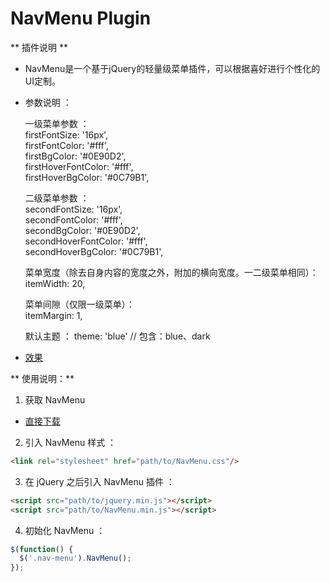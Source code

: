 # NavMenu Plugin

** 插件说明 **

- NavMenu是一个基于jQuery的轻量级菜单插件，可以根据喜好进行个性化的UI定制。

- 参数说明 ：  

  一级菜单参数 ：  
    firstFontSize: '16px',  
    firstFontColor: '#fff',  
    firstBgColor: '#0E90D2',  
    firstHoverFontColor: '#fff',  
    firstHoverBgColor: '#0C79B1',

  二级菜单参数 ：  
    secondFontSize: '16px',  
    secondFontColor: '#fff',  
    secondBgColor: '#0E90D2',  
    secondHoverFontColor: '#fff',  
    secondHoverBgColor: '#0C79B1',

  菜单宽度（除去自身内容的宽度之外，附加的横向宽度。一二级菜单相同）：<br>
    itemWidth: 20,

  菜单间隙（仅限一级菜单）：<br>
    itemMargin: 1,

  默认主题 ：
  theme: 'blue'     // 包含：blue、dark

- [效果](http://dreamon324.github.io/JavaScriptLibs/NavMenu/demo.html)

** 使用说明：**

1. 获取 NavMenu

  - [直接下载](https://raw.githubusercontent.com/DreamOn324/JavaScriptLibs/master/NavMenu/src/NavMenu.js)
    
2. 引入 NavMenu 样式 ：
  ```html
  <link rel="stylesheet" href="path/to/NavMenu.css"/>
  ```

3. 在 jQuery 之后引入 NavMenu 插件 ：
  ```html
  <script src="path/to/jquery.min.js"></script>
  <script src="path/to/NavMenu.min.js"></script>
  ```

4. 初始化 NavMenu ：
  ```js
  $(function() {
    $('.nav-menu').NavMenu();
  });
  ```
